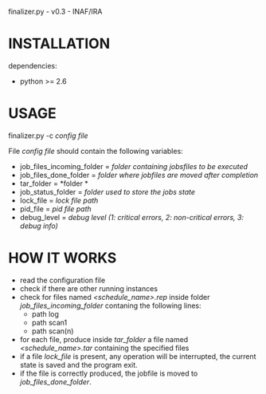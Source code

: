finalizer.py - v0.3 - INAF/IRA


# INSTALLATION

dependencies:

* python >= 2.6


# USAGE

finalizer.py -c *config file*

File *config file* should contain the following variables:

* job_files_incoming_folder = *folder containing jobsfiles to be executed*
* job_files_done_folder = *folder where jobfiles are moved after completion*
* tar_folder = *folder *
* job_status_folder = *folder used to store the jobs state*
* lock_file = *lock file path*
* pid_file = *pid file path*
* debug_level = *debug level (1: critical errors, 2: non-critical errors, 3: debug info)*


# HOW IT WORKS

* read the configuration file
* check if there are other running instances
* check for files named *<schedule_name>.rep* inside folder *job_files_incoming_folder* contaning the following lines:
  * path log
  * path scan1
  * path scan(n)
* for each file, produce inside *tar_folder* a file named *<schedule_name>.tar* containing the specified files
* if a file *lock_file* is present, any operation will be interrupted, the current state is saved and the program exit.
* if the file is correctly produced, the jobfile is moved to *job_files_done_folder*.
